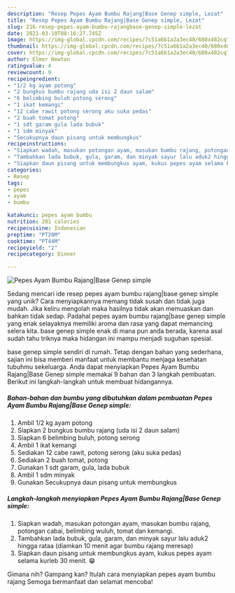 ```yaml
---
description: "Resep Pepes Ayam Bumbu Rajang|Base Genep simple, Lezat"
title: "Resep Pepes Ayam Bumbu Rajang|Base Genep simple, Lezat"
slug: 216-resep-pepes-ayam-bumbu-rajangbase-genep-simple-lezat
date: 2021-03-10T08:16:27.745Z
image: https://img-global.cpcdn.com/recipes/7c51a6b1a2a3ec40/680x482cq70/pepes-ayam-bumbu-rajangbase-genep-simple-foto-resep-utama.jpg
thumbnail: https://img-global.cpcdn.com/recipes/7c51a6b1a2a3ec40/680x482cq70/pepes-ayam-bumbu-rajangbase-genep-simple-foto-resep-utama.jpg
cover: https://img-global.cpcdn.com/recipes/7c51a6b1a2a3ec40/680x482cq70/pepes-ayam-bumbu-rajangbase-genep-simple-foto-resep-utama.jpg
author: Elmer Newton
ratingvalue: 4
reviewcount: 9
recipeingredient:
- "1/2 kg ayam potong"
- "2 bungkus bumbu rajang uda isi 2 daun salam"
- "6 belimbing buluh potong serong"
- "1 ikat kemangi"
- "12 cabe rawit potong serong aku suka pedas"
- "2 buah tomat potong"
- "1 sdt garam gula lada bubuk"
- "1 sdm minyak"
- "Secukupnya daun pisang untuk membungkus"
recipeinstructions:
- "Siapkan wadah, masukan potongan ayam, masukan bumbu rajang, potongan cabai, belimbing wuluh, tomat dan kemangi."
- "Tambahkan lada bubuk, gula, garam, dan minyak sayur lalu aduk2 hingga rataa (diamkan 10 menit agar bumbu rajang meresap)"
- "Siapkan daun pisang untuk membungkus ayam, kukus pepes ayam selama kurleb 30 menit. 😁"
categories:
- Resep
tags:
- pepes
- ayam
- bumbu

katakunci: pepes ayam bumbu 
nutrition: 201 calories
recipecuisine: Indonesian
preptime: "PT20M"
cooktime: "PT44M"
recipeyield: "2"
recipecategory: Dinner

---
```



![Pepes Ayam Bumbu Rajang|Base Genep simple](https://img-global.cpcdn.com/recipes/7c51a6b1a2a3ec40/680x482cq70/pepes-ayam-bumbu-rajangbase-genep-simple-foto-resep-utama.jpg)

Sedang mencari ide resep pepes ayam bumbu rajang|base genep simple yang unik? Cara menyiapkannya memang tidak susah dan tidak juga mudah. Jika keliru mengolah maka hasilnya tidak akan memuaskan dan bahkan tidak sedap. Padahal pepes ayam bumbu rajang|base genep simple yang enak selayaknya memiliki aroma dan rasa yang dapat memancing selera kita.
base genep simple enak di mana pun anda berada, karena asal sudah tahu triknya maka hidangan ini mampu menjadi suguhan spesial.




base genep simple sendiri di rumah. Tetap dengan bahan yang sederhana, sajian ini bisa memberi manfaat untuk membantu menjaga kesehatan tubuhmu sekeluarga. Anda dapat menyiapkan Pepes Ayam Bumbu Rajang|Base Genep simple memakai 9 bahan dan 3 langkah pembuatan. Berikut ini langkah-langkah untuk membuat hidangannya.

<!--inarticleads1-->

##### Bahan-bahan dan bumbu yang dibutuhkan dalam pembuatan Pepes Ayam Bumbu Rajang|Base Genep simple:

1. Ambil 1/2 kg ayam potong
1. Siapkan 2 bungkus bumbu rajang (uda isi 2 daun salam)
1. Siapkan 6 belimbing buluh, potong serong
1. Ambil 1 ikat kemangi
1. Sediakan 12 cabe rawit, potong serong (aku suka pedas)
1. Sediakan 2 buah tomat, potong
1. Gunakan 1 sdt garam, gula, lada bubuk
1. Ambil 1 sdm minyak
1. Gunakan Secukupnya daun pisang untuk membungkus




<!--inarticleads2-->

##### Langkah-langkah menyiapkan Pepes Ayam Bumbu Rajang|Base Genep simple:

1. Siapkan wadah, masukan potongan ayam, masukan bumbu rajang, potongan cabai, belimbing wuluh, tomat dan kemangi.
1. Tambahkan lada bubuk, gula, garam, dan minyak sayur lalu aduk2 hingga rataa (diamkan 10 menit agar bumbu rajang meresap)
1. Siapkan daun pisang untuk membungkus ayam, kukus pepes ayam selama kurleb 30 menit. 😁




Gimana nih? Gampang kan? Itulah cara menyiapkan pepes ayam bumbu rajang Semoga bermanfaat dan selamat mencoba!
